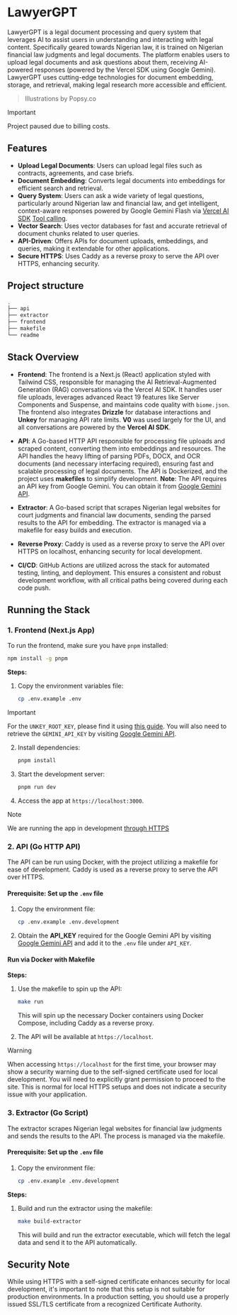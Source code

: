 # LawyerGPT

LawyerGPT is a legal document processing and query system that leverages AI to assist users in understanding and interacting with legal content. Specifically geared towards Nigerian law, it is trained on Nigerian financial law judgments and legal documents. The platform enables users to upload legal documents and ask questions about them, receiving AI-powered responses (powered by the Vercel SDK using Google Gemini). LawyerGPT uses cutting-edge technologies for document embedding, storage, and retrieval, making legal research more accessible and efficient.

> Illustrations by Popsy.co

> [!IMPORTANT]  
> Project paused due to billing costs.

## Features

- **Upload Legal Documents**: Users can upload legal files such as contracts, agreements, and case briefs.
- **Document Embedding**: Converts legal documents into embeddings for efficient search and retrieval.
- **Query System**: Users can ask a wide variety of legal questions, particularly around Nigerian law and financial law, and get intelligent, context-aware responses powered by Google Gemini Flash via [Vercel AI SDK](https://sdk.vercel.ai/docs/introduction) [Tool calling](https://sdk.vercel.ai/docs/ai-sdk-core/tools-and-tool-calling).
- **Vector Search**: Uses vector databases for fast and accurate retrieval of document chunks related to user queries.
- **API-Driven**: Offers APIs for document uploads, embeddings, and queries, making it extendable for other applications.
- **Secure HTTPS**: Uses Caddy as a reverse proxy to serve the API over HTTPS, enhancing security.

## Project structure

```bash
.
├── api
├── extractor
├── frontend
├── makefile
└── readme
```

## Stack Overview

- **Frontend**: The frontend is a Next.js (React) application styled with Tailwind CSS, responsible for managing the AI Retrieval-Augmented Generation (RAG) conversations via the Vercel AI SDK. It handles user file uploads, leverages advanced React 19 features like Server Components and Suspense, and maintains code quality with `biome.json`. The frontend also integrates **Drizzle** for database interactions and **Unkey** for managing API rate limits. **V0** was used largely for the UI, and all conversations are powered by the **Vercel AI SDK**.

- **API**: A Go-based HTTP API responsible for processing file uploads and scraped content, converting them into embeddings and resources. The API handles the heavy lifting of parsing PDFs, DOCX, and OCR documents (and necessary interfacing required), ensuring fast and scalable processing of legal documents. The API is Dockerized, and the project uses **makefiles** to simplify development. **Note**: The API requires an API key from Google Gemini. You can obtain it from [Google Gemini API](https://ai.google.dev/gemini-api/docs/api-key).

- **Extractor**: A Go-based script that scrapes Nigerian legal websites for court judgments and financial law documents, sending the parsed results to the API for embedding. The extractor is managed via a makefile for easy builds and execution.

- **Reverse Proxy**: Caddy is used as a reverse proxy to serve the API over HTTPS on localhost, enhancing security for local development.

- **CI/CD**: GitHub Actions are utilized across the stack for automated testing, linting, and deployment. This ensures a consistent and robust development workflow, with all critical paths being covered during each code push.

## Running the Stack

### 1. **Frontend (Next.js App)**

To run the frontend, make sure you have `pnpm` installed:

```bash
npm install -g pnpm
```

**Steps:**

1. Copy the environment variables file:

   ```bash
   cp .env.example .env
   ```

> [!IMPORTANT]
> For the `UNKEY_ROOT_KEY`, please find
> it using [this guide](https://www.unkey.com/docs/ratelimiting/introduction).
> You will also need to retrieve the `GEMINI_API_KEY` by visiting [Google Gemini API](https://ai.google.dev/gemini-api/docs/api-key).

2. Install dependencies:

   ```bash
   pnpm install
   ```

3. Start the development server:

   ```bash
   pnpm run dev
   ```

4. Access the app at `https://localhost:3000`.

> [!NOTE]
> We are running the app in development [through HTTPS](https://vercel.com/guides/access-nextjs-localhost-https-certificate-self-signed)

### 2. **API (Go HTTP API)**

The API can be run using Docker, with the project utilizing a makefile for ease of development. Caddy is used as a reverse proxy to serve the API over HTTPS.

#### Prerequisite: **Set up the `.env` file**

1. Copy the environment file:

   ```bash
   cp .env.example .env.development
   ```

2. Obtain the **API_KEY** required for the Google Gemini API by visiting [Google Gemini API](https://ai.google.dev/gemini-api/docs/api-key) and add it to the `.env` file under `API_KEY`.

#### Run via Docker with Makefile

**Steps:**

1. Use the makefile to spin up the API:

   ```bash
   make run
   ```

   This will spin up the necessary Docker containers using Docker Compose, including Caddy as a reverse proxy.

2. The API will be available at `https://localhost`.

> [!WARNING]
> When accessing `https://localhost` for the first time, your browser may show a security warning due to the self-signed certificate used for local development. You will need to explicitly grant permission to proceed to the site. This is normal for local HTTPS setups and does not indicate a security issue with your application.

### 3. **Extractor (Go Script)**

The extractor scrapes Nigerian legal websites for financial law judgments and sends the results to the API. The process is managed via the makefile.

#### Prerequisite: **Set up the `.env` file**

1. Copy the environment file:

   ```bash
   cp .env.example .env.development
   ```

**Steps:**

1. Build and run the extractor using the makefile:

   ```bash
   make build-extractor
   ```

   This will build and run the extractor executable, which will fetch the legal data and send it to the API automatically.

## Security Note

While using HTTPS with a self-signed certificate enhances security for local development, it's important to note that this setup is not suitable for production environments. In a production setting, you should use a properly issued SSL/TLS certificate from a recognized Certificate Authority.
